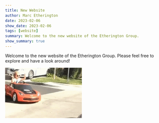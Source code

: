 ```yaml
---
title: New Website
author: Marc Etherington
date: 2023-02-06
show_date: 2023-02-06
tags: [website]
summary: Welcome to the new website of the Etherington Group.
show_summary: true
---
```


Welcome to the new website of the Etherington Group. Please feel free to explore and have a look around!
<br>

<img src="https://github.com/marc-k-etherington/marc-k-etherington.github.io/blob/main/content/post/girl-car.gif?raw=true" width="250" height="auto">

